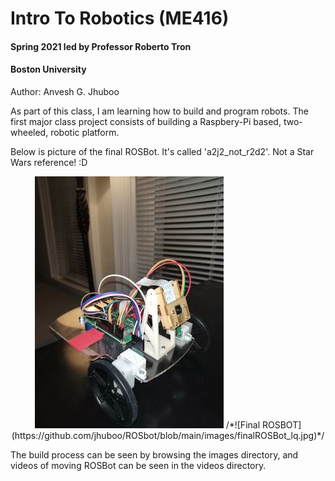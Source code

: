 # Intro To Robotics (ME416)
#### Spring 2021 led by Professor Roberto Tron
#### Boston University

Author: Anvesh G. Jhuboo

As part of this class, I am learning how to build and program robots.
The first major class project consists of building a Raspbery-Pi based, 
two-wheeled, robotic platform.

Below is picture of the final ROSBot. 
It's called 'a2j2\_not\_r2d2'. Not a Star Wars reference! :D

<p align="center">
<img src="https://github.com/jhuboo/ROSbot/blob/main/images/finalROSBot_lq.jpg" />
/*![Final ROSBOT](https://github.com/jhuboo/ROSbot/blob/main/images/finalROSBot_lq.jpg)*/
</p>

The build process can be seen by browsing the images directory, and videos
of moving ROSBot can be seen in the videos directory.
